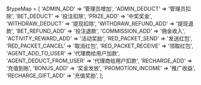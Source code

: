$typeMap = [
            'ADMIN_ADD'              => '管理员增加',
            'ADMIN_DEDUCT'           => '管理员扣除',
            'BET_DEDUCT'             => '投注扣除',
            'PRIZE_ADD'              => '中奖奖金',
            'WITHDRAW_DEDUCT'        => '提现扣除',
            'WITHDRAW_REFUND_ADD'    => '提现退款',
            'BET_REFUND_ADD'         => '投注退款',
            'COMMISSION_ADD'         => '佣金收入',
            'ACTIVITY_REWARD_ADD'    => '活动奖励',
            'RED_PACKET_SEND'        => '发送红包',
            'RED_PACKET_CANCEL'      => '取消红包',
            'RED_PACKET_RECEIVE'     => '领取红包',
            'AGENT_ADD_TO_USER'      => '代理商给用户加款',
            'AGENT_DEDUCT_FROM_USER' => '代理商给用户扣款',
            'RECHARGE_ADD'           => '充值到账',
            'BONUS_ADD'              => '奖金发放',
            'PROMOTION_INCOME'       => '推广收益',
            'RECHARGE_GIFT_ADD'      => '充值奖励',
        ];


